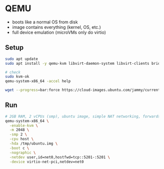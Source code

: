 # QEMU
- boots like a normal OS from disk
- image contains everything (kernel, OS, etc.)
- full device emulation (microVMs only do virtio)
## Setup
```bash
sudo apt update
sudo apt install -y qemu-kvm libvirt-daemon-system libvirt-clients bridge-utils virt-manager

# check
sudo kvm-ok
qemu-system-x86_64 -accel help

wget --progress=bar:force https://cloud-images.ubuntu.com/jammy/current/jammy-server-cloudimg-amd64.img -O /tmp/ubuntu.img

```
## Run
```bash
# 2GB RAM, 2 vCPUs (smp), ubuntu image, simple NAT networking, forwards port 5201 to VM
qemu-system-x86_64 \
  -enable-kvm \
  -m 2048 \
  -smp 2 \
  -cpu host \
  -hda /tmp/ubuntu.img \
  -boot c \
  -nographic \
  -netdev user,id=net0,hostfwd=tcp::5201-:5201 \
  -device virtio-net-pci,netdev=net0


```